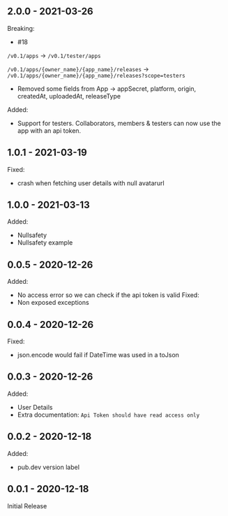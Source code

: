 ## 2.0.0 - 2021-03-26
Breaking:
- #18

`/v0.1/apps` -> `/v0.1/tester/apps`

`/v0.1/apps/{owner_name}/{app_name}/releases` -> `/v0.1/apps/{owner_name}/{app_name}/releases?scope=testers`

- Removed some fields from App -> appSecret, platform, origin, createdAt, uploadedAt, releaseType

Added:
- Support for testers. Collaborators, members & testers can now use the app with an api token.

## 1.0.1 - 2021-03-19
Fixed:
- crash when fetching user details with null avatarurl

## 1.0.0 - 2021-03-13
Added:
- Nullsafety
- Nullsafety example

## 0.0.5 - 2020-12-26
Added:
- No access error so we can check if the api token is valid
Fixed:
- Non exposed exceptions

## 0.0.4 - 2020-12-26
Fixed:
- json.encode would fail if DateTime was used in a toJson

## 0.0.3 - 2020-12-26
Added:
- User Details
- Extra documentation: `Api Token should have read access only`

## 0.0.2 - 2020-12-18
Added:
- pub.dev version label 

## 0.0.1 - 2020-12-18
Initial Release
